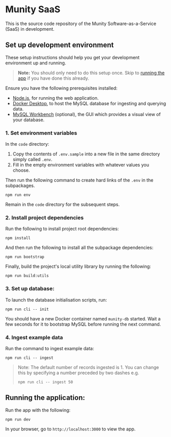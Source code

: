 # Munity SaaS

This is the source code repository of the Munity Software-as-a-Service (SaaS) in development.

## Set up development environment

These setup instructions should help you get your development environment up and
running.

> **Note:** You should only need to do this setup once. Skip to [running the app](#running-the-app)
> if you have done this already.

Ensure you have the following prerequisites installed:

- [Node.js](https://nodejs.org/en/), for running the web application.
- [Docker Desktop](https://www.docker.com/products/docker-desktop), to host the
  MySQL database for ingesting and querying data.
- [MySQL Workbench](https://dev.mysql.com/downloads/workbench/) (optional), the
  GUI which provides a visual view of your database.

### 1. Set environment variables

In the `code` directory:

1. Copy the contents of `.env.sample` into a new file in the same directory
   simply called `.env`.
2. Fill in the empty environment variables with whatever values you choose.

Then run the following command to create hard links of the `.env` in the subpackages.

```
npm run env
```

Remain in the `code` directory for the subsequent steps.

### 2. Install project dependencies

Run the following to install project root dependencies:

```
npm install
```

And then run the following to install all the subpackage dependencies:

```
npm run bootstrap
```

Finally, build the project's local utility library by running the following:

```
npm run build:utils
```

### 3. Set up database:

To launch the database initialisation scripts, run:

```
npm run cli -- init
```

You should have a new Docker container named `munity-db` started. Wait a few
seconds for it to bootstrap MySQL before running the next command.

### 4. Ingest example data

Run the command to ingest example data:

```
npm run cli -- ingest
```

> Note: The default number of records ingested is 1. You can change this by
> specifying a number preceded by two dashes e.g.
>
> ```
> npm run cli -- ingest 50
> ```

## Running the application:

Run the app with the following:

```
npm run dev
```

In your browser, go to `http://localhost:3000` to view the app.
